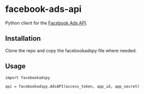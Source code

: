 facebook-ads-api
================

Python client for the [Facebook Ads API](https://developers.facebook.com/docs/ads-api/).


Installation
------------
Clone the repo and copy the facebookadspy file where needed.

Usage
-----

    import facebookadspy

    api = facebookadspy.AdsAPI(access_token, app_id, app_secret)

